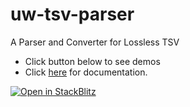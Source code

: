 # uw-tsv-parser
A Parser and Converter for Lossless TSV

- Click button below to see demos
- Click <a href='./docs/modules.md' target='_blank'>here</a> for documentation.




[![Open in StackBlitz](https://developer.stackblitz.com/img/open_in_stackblitz.svg)](https://stackblitz.com/github.com/mandolyte/uw-tsv-parser/tree/main/examples)
